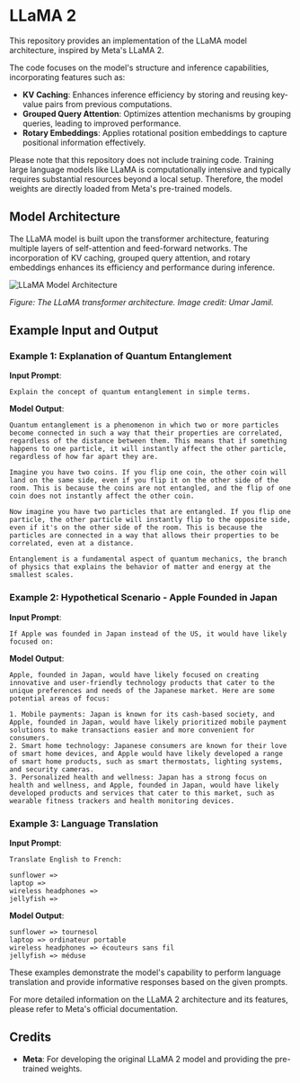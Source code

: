 # LLaMA 2

This repository provides an implementation of the LLaMA model architecture, inspired by Meta's LLaMA 2.

The code focuses on the model's structure and inference capabilities, incorporating features such as:

- **KV Caching**: Enhances inference efficiency by storing and reusing key-value pairs from previous computations.
- **Grouped Query Attention**: Optimizes attention mechanisms by grouping queries, leading to improved performance.
- **Rotary Embeddings**: Applies rotational position embeddings to capture positional information effectively.

Please note that this repository does not include training code. Training large language models like LLaMA is computationally intensive and typically requires substantial resources beyond a local setup. Therefore, the model weights are directly loaded from Meta's pre-trained models.

## Model Architecture

The LLaMA model is built upon the transformer architecture, featuring multiple layers of self-attention and feed-forward networks. The incorporation of KV caching, grouped query attention, and rotary embeddings enhances its efficiency and performance during inference.

![LLaMA Model Architecture](https://github.com/user-attachments/assets/55ae63b9-6527-4296-92e1-3a4d60494eba)

*Figure: The LLaMA transformer architecture. Image credit: Umar Jamil.*

## Example Input and Output

### Example 1: Explanation of Quantum Entanglement

**Input Prompt**:
```plaintext
Explain the concept of quantum entanglement in simple terms.
```

**Model Output**:
```plaintext
Quantum entanglement is a phenomenon in which two or more particles become connected in such a way that their properties are correlated, regardless of the distance between them. This means that if something happens to one particle, it will instantly affect the other particle, regardless of how far apart they are.

Imagine you have two coins. If you flip one coin, the other coin will land on the same side, even if you flip it on the other side of the room. This is because the coins are not entangled, and the flip of one coin does not instantly affect the other coin.

Now imagine you have two particles that are entangled. If you flip one particle, the other particle will instantly flip to the opposite side, even if it's on the other side of the room. This is because the particles are connected in a way that allows their properties to be correlated, even at a distance.

Entanglement is a fundamental aspect of quantum mechanics, the branch of physics that explains the behavior of matter and energy at the smallest scales.
```

### Example 2: Hypothetical Scenario - Apple Founded in Japan

**Input Prompt**:
```plaintext
If Apple was founded in Japan instead of the US, it would have likely focused on:
```

**Model Output**:
```plaintext
Apple, founded in Japan, would have likely focused on creating innovative and user-friendly technology products that cater to the unique preferences and needs of the Japanese market. Here are some potential areas of focus:

1. Mobile payments: Japan is known for its cash-based society, and Apple, founded in Japan, would have likely prioritized mobile payment solutions to make transactions easier and more convenient for consumers.
2. Smart home technology: Japanese consumers are known for their love of smart home devices, and Apple would have likely developed a range of smart home products, such as smart thermostats, lighting systems, and security cameras.
3. Personalized health and wellness: Japan has a strong focus on health and wellness, and Apple, founded in Japan, would have likely developed products and services that cater to this market, such as wearable fitness trackers and health monitoring devices.
```

### Example 3: Language Translation

**Input Prompt**:
```plaintext
Translate English to French:

sunflower =>
laptop =>
wireless headphones =>
jellyfish =>
```

**Model Output**:
```plaintext
sunflower => tournesol
laptop => ordinateur portable
wireless headphones => écouteurs sans fil
jellyfish => méduse
```

These examples demonstrate the model's capability to perform language translation and provide informative responses based on the given prompts.

For more detailed information on the LLaMA 2 architecture and its features, please refer to Meta's official documentation.

## Credits

- **Meta**: For developing the original LLaMA 2 model and providing the pre-trained weights.
